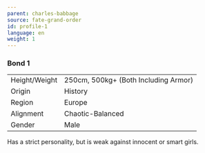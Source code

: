 ```yaml
---
parent: charles-babbage
source: fate-grand-order
id: profile-1
language: en
weight: 1
---
```


### Bond 1

<table>
  <tr><td>Height/Weight</td><td>250cm, 500kg+ (Both Including Armor)</td></tr>
  <tr><td>Origin</td><td>History</td></tr>
  <tr><td>Region</td><td>Europe</td></tr>
  <tr><td>Alignment</td><td>Chaotic-Balanced</td></tr>
  <tr><td>Gender</td><td>Male</td></tr>
</table>

Has a strict personality, but is weak against innocent or smart girls.
